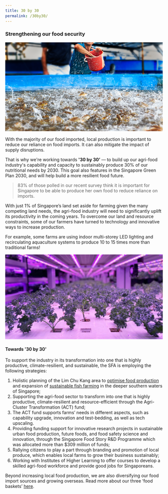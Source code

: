 ```yaml
---
title: 30 by 30
permalink: /30by30/
---
```

### Strengthening our food security

![Strengthening our food security](/images/sat.jpg)

With the majority of our food imported, local production is important to reduce our reliance on food imports. It can also mitigate the impact of supply disruptions. 

That is why we're working towards **'30 by 30’**  — to build up our agri-food industry's capability and capacity to sustainably produce 30% of our nutritional needs by 2030. This goal also features in the Singapore Green Plan 2030, and will help build a more resilient food future.

> 83% of those polled in our recent survey think it is important for Singapore to be able to produce her own food to reduce reliance on imports.

With just 1% of Singapore’s land set aside for farming given the many competing land needs, the agri-food industry will need to significantly uplift its productivity in the coming years. To overcome our land and resource constraints, some of our farmers have turned to technology and innovative ways to increase production. 

For example, some farms are using indoor multi-storey LED lighting and recirculating aquaculture systems to produce 10 to 15 times more than traditional farms! 

![A vegetable farm in Singapore](/images/veg%20farm%2001.jpg)

#### Towards '30 by 30'

To support the industry in its transformation into one that is highly productive, climate-resilient, and sustainable, the SFA is employing the following strategies:

1. Holistic planning of the Lim Chu Kang area to [optimise food production](https://www.ourfoodfuture.gov.sg/master-planning-lck/ourvision) and expansion of [sustainable fish farming](https://www.ourfoodfuture.gov.sg/uplifting-aquaculture-industry/overview) in the deeper southern waters of Singapore;  
2. Supporting the agri-food sector to transform into one that is highly productive, climate-resilient and resource-efficient through the Agri-Cluster Transformation (ACT) fund;  
3. The ACT fund supports farms’ needs in different aspects, such as capability upgrade, innovation and test-bedding, as well as tech upscaling.  
4. Providing funding support for innovative research projects in sustainable urban food production, future foods, and food safety science and innovation, through the Singapore Food Story R&D Programme which was allocated more than $309 million of funds;  
5. Rallying citizens to play a part through branding and promotion of local produce, which enables local farms to grow their business sustainably;
6. Working with Institutes of Higher Learning to offer courses to develop a skilled agri-food workforce and provide good jobs for Singaporeans.

Beyond increasing local food production, we are also diversifying our food import sources and growing overseas. Read more about our three ‘food baskets’ [here](https://www.sfa.gov.sg/food-farming/sgfoodstory).